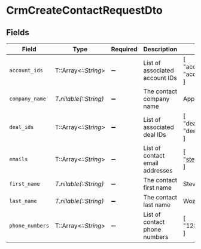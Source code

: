 # CrmCreateContactRequestDto


## Fields

| Field                            | Type                             | Required                         | Description                      | Example                          |
| -------------------------------- | -------------------------------- | -------------------------------- | -------------------------------- | -------------------------------- |
| `account_ids`                    | T::Array<*::String*>             | :heavy_minus_sign:               | List of associated account IDs   | [<br/>"account-123",<br/>"account-456"<br/>] |
| `company_name`                   | *T.nilable(::String)*            | :heavy_minus_sign:               | The contact company name         | Apple Inc.                       |
| `deal_ids`                       | T::Array<*::String*>             | :heavy_minus_sign:               | List of associated deal IDs      | [<br/>"deal-001",<br/>"deal-002"<br/>] |
| `emails`                         | T::Array<*::String*>             | :heavy_minus_sign:               | List of contact email addresses  | [<br/>"steve@apple.com"<br/>]    |
| `first_name`                     | *T.nilable(::String)*            | :heavy_minus_sign:               | The contact first name           | Steve                            |
| `last_name`                      | *T.nilable(::String)*            | :heavy_minus_sign:               | The contact last name            | Wozniak                          |
| `phone_numbers`                  | T::Array<*::String*>             | :heavy_minus_sign:               | List of contact phone numbers    | [<br/>"123-456-7890"<br/>]       |